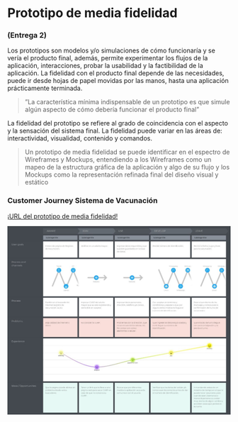# Prototipo de media fidelidad

### (Entrega 2)

Los prototipos son modelos y/o simulaciones de cómo funcionaría y se vería el producto final, además, permite experimentar los flujos de la aplicación, interacciones, 
probar la usabilidad y la factibilidad de la aplicación. La fidelidad con el producto final depende de las necesidades, puede ir desde hojas 
de papel movidas por las manos, hasta una aplicación prácticamente terminada. 

> ”La característica mínima indispensable de un prototipo es que simule
algún aspecto de cómo debería funcionar el producto final”

La fidelidad del prototipo se refiere al grado de coincidencia con el aspecto y la sensación del sistema final. 
La fidelidad puede variar en las áreas de: interactividad, visualidad, contenido y comandos.

> Un prototipo de media fidelidad se puede identificar en el espectro de Wireframes y Mockups, entendiendo a los Wireframes como un mapeo de la estructura gráfica de la aplicación y algo de su flujo
y los Mockups como la representación refinada final del diseño visual y estático



### Customer Journey Sistema de Vacunación
[¡URL del prototipo de media fidelidad!](https://app.moqups.com/RHtdCy2ovA/view/page/a915c0100)

![Persona 1](https://github.com/ADSI-ITAM-2021/Vaccine_Sysytem_JEDD/blob/main/Imagenes/CustomerJourneyVaccine.jpeg)
